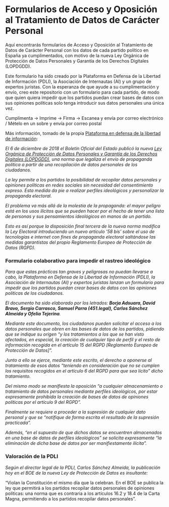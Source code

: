# Formularios de Acceso y Oposición al Tratamiento de Datos de Carácter Personal
Aquí encontrarás formularios de Acceso y Oposición al Tratamiento de Datos de Carácter Personal con los datos de cada partido político en España ya cumplimentados, con motivo de la nueva Ley Orgánica de Protección de Datos Personales y Garantía de los Derechos Digitales (LOPDGDD).

Este formulario ha sido creado por la Plataforma en Defensa de la Libertad de Información (PDLI), la Asociación de Internautas (AI) y un grupo de expertos juristas. Con la esperanza de que ayude a su cumplimentación y envío, creo este repositorio con un formulario para cada partido, de modo que quien quiera impedir que los partidos puedan crear bases de datos con sus opiniones políticas solo tenga introducir sus datos personales una única vez. 

Cumplimenta -> Imprime -> Firma -> Escanea y envía por correo electrónico / Mételo en un sobre y envía por correo postal

Más información, tomado de la propia [Plataforma en defensa de la libertad de información](http://libertadinformacion.cc/la-pdli-asociacion-internautas-y-juristas-especializados-lanzan-un-formulario-para-impedir-que-los-partidos-puedan-crear-bases-de-datos-con-las-opiniones-politicas-de-los-ciudadanos/):

*El 6 de diciembre de 2018 el Boletín Oficial del Estado publicó la nueva [Ley Orgánica de Protección de Datos Personales y Garantía de los Derechos Digitales (LOPDGDD)](https://boe.es/boe/dias/2018/12/06/pdfs/BOE-A-2018-16673.pdf), una norma que legaliza el envío de propaganda política a partir de una recopilación de datos personales de los ciudadanos.*

*La ley permite a los partidos la posibilidad de recopilar datos personales y opiniones políticas en redes sociales sin necesidad del consentimiento expreso. Esta medida da pie a realizar perfiles ideológicos y personalizar la propaganda electoral.*

*El problema va más allá de la molestia de la propaganda: el mayor peligro está en los usos ilícitos que se pueden hacer por el hecho de tener una lista de personas y sus pensamientos ideológicos en manos de un partido.*

*Esto es así porque la disposición final tercera de la nueva norma modifica la Ley Electoral introduciendo un nuevo artículo ’58 bis’ sobre el uso de tecnologías e internet con fines de propaganda electoral saltándose las medidas garantistas del propio Reglamento Europeo de Protección de Datos (RGPD).*

### Formulario colaborativo para impedir el rastreo ideológico

*Para que estas prácticas tan graves y peligrosas no puedan llevarse a cabo, la Plataforma en Defensa de la Libertad de Información (PDLI), la Asociación de Internautas (AI) y expertos juristas lanzan un formulario para impedir que los partidos puedan crear bases de datos con las opiniones políticas de los ciudadanos.*

*El documento ha sido elaborado por los letrados: **Borja Adsuara, David Bravo, Sergio Carrasco, Samuel Parra (451.legal), Carlos Sánchez Almeida y Ofelia Tejerina**.*

*Mediante este documento, los ciudadanos pueden solicitar el acceso a los datos personales que obren en las bases de datos de los partidos, pidiendo que se indique su origen “y los tratamientos a los que se han visto afectados, en especial, la creación de cualquier tipo de perfil y el resto de información recogida en el artículo 15 del RGPD [Reglamento Europeo de Protección de Datos]”.*

*Junto a ello se ejerce, mediante este escrito, el derecho a oponerse al tratamiento de esos datos “teniendo en consideración que no se cumplen los requisitos recogidos en el artículo 6 del RGPD para que sea lícito” dicho tratamiento.*

*Del mismo modo se manifiesta la oposición “a cualquier almacenamiento o tratamiento de datos personales mediante perfiles ideológicos, por estar expresamente prohibida la creación de bases de datos de opiniones políticas por el artículo 9 del RGPD”.*

*Finalmente se requiere a proceder a la supresión de cualquier dato personal y que se “notifique de forma escrita el resultado de la supresión practicada”.*

*Además, “en el supuesto de que dichos datos se encuentren almacenados en una base de datos de perfiles ideológicos” se solicita expresamente “la eliminación de dicha base de datos por ser manifiestamente ilícita”.*

### Valoración de la PDLI

*Según el director legal de la PDLI, Carlos Sánchez Almeida, la publicación hoy en el BOE de la nueva Ley de Protección de Datos es insultante:*

“Violan la Constitución el mismo día que la celebran. En el BOE se publica la ley que permitirá a los partidos recopilar datos personales de opiniones políticas: una norma que es contraria a los artículos 16.2 y 18.4 de la Carta Magna, permitiendo a los partidos recopilar datos personales”.

